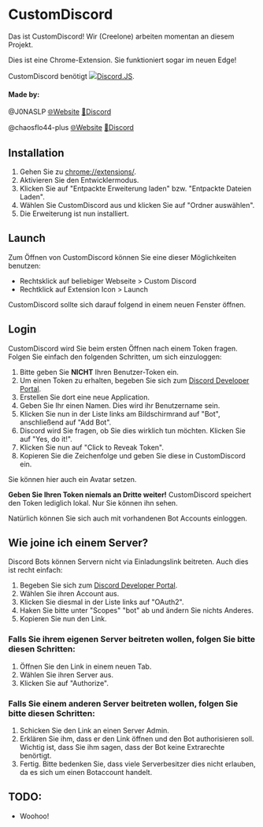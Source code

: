 # CustomDiscord
Das ist CustomDiscord! Wir (Creelone) arbeiten momentan an diesem Projekt.

Dies ist eine Chrome-Extension.
Sie funktioniert sogar im neuen Edge!

CustomDiscord benötigt ![](https://discord.js.org/favicon.ico)[Discord.JS](https://github.com/discordjs/discord.js/tree/webpack).

#### Made by:
@J0NASLP [🌐Website](https://cohalejoja.selfhost.eu) [💬Discord](https://www.discord.gg/UHY559S)

@chaosflo44-plus [🌐Website](https://cfpweb.ddns.net) [💬Discord](https://www.discord.gg/w9B9bqJ)

## Installation
1. Gehen Sie zu [chrome://extensions/](chrome://extensions/).
2. Aktivieren Sie den Entwicklermodus.
3. Klicken Sie auf "Entpackte Erweiterung laden" bzw. "Entpackte Dateien Laden".
4. Wählen Sie CustomDiscord aus und klicken Sie auf "Ordner auswählen".
5. Die Erweiterung ist nun installiert.

## Launch
Zum Öffnen von CustomDiscord können Sie eine dieser Möglichkeiten benutzen:
* Rechtsklick auf beliebiger Webseite > Custom Discord
* Rechtklick auf Extension Icon > Launch

CustomDiscord sollte sich darauf folgend in einem neuen Fenster öffnen.

## Login
CustomDiscord wird Sie beim ersten Öffnen nach einem Token fragen.
Folgen Sie einfach den folgenden Schritten, um sich einzuloggen:
1. Bitte geben Sie **NICHT** Ihren Benutzer-Token ein.
2. Um einen Token zu erhalten, begeben Sie sich zum [Discord Developer Portal](https://discord.com/developers/applications).
3. Erstellen Sie dort eine neue Application.
4. Geben Sie Ihr einen Namen. Dies wird ihr Benutzername sein.
5. Klicken Sie nun in der Liste links am Bildschirmrand auf "Bot", anschließend auf "Add Bot".
6. Discord wird Sie fragen, ob Sie dies wirklich tun möchten. Klicken Sie auf "Yes, do it!".
7. Klicken Sie nun auf "Click to Reveak Token".
8. Kopieren Sie die Zeichenfolge und geben Sie diese in CustomDiscord ein.

Sie können hier auch ein Avatar setzen.

**Geben Sie Ihren Token niemals an Dritte weiter!**
CustomDiscord speichert den Token lediglich lokal. Nur Sie können ihn sehen.

Natürlich können Sie sich auch mit vorhandenen Bot Accounts einloggen.

## Wie joine ich einem Server?
Discord Bots können Servern nicht via Einladungslink beitreten.
Auch dies ist recht einfach:
1. Begeben Sie sich zum [Discord Developer Portal](https://discord.com/developers/applications).
2. Wählen Sie ihren Account aus.
3. Klicken Sie diesmal in der Liste links auf "OAuth2".
4. Haken Sie bitte unter "Scopes" "bot" ab und ändern Sie nichts Anderes.
5. Kopieren Sie nun den Link.

### Falls Sie ihrem eigenen Server beitreten wollen, folgen Sie bitte diesen Schritten:
1. Öffnen Sie den Link in einem neuen Tab.
2. Wählen Sie ihren Server aus.
3. Klicken Sie auf "Authorize".

### Falls Sie einem anderen Server beitreten wollen, folgen Sie bitte diesen Schritten:
1. Schicken Sie den Link an einen Server Admin.
2. Erklären Sie ihm, dass er den Link öffnen und den Bot authorisieren soll.
   Wichtig ist, dass Sie ihm sagen, dass der Bot keine Extrarechte benörtigt.
3. Fertig.
Bitte bedenken Sie, dass viele Serverbesitzer dies nicht erlauben, da es sich um einen Botaccount handelt.

## TODO:
* Woohoo!

